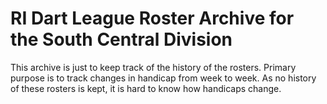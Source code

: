 # RI Dart League Roster Archive for the South Central Division
This archive is just to keep track of the history of the rosters.  Primary purpose is to track changes in handicap from week to week.  As no history of these rosters is kept, it is hard to know how handicaps change.

